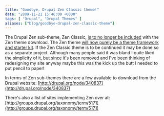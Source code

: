 ```yaml
---
title: "Goodbye, Drupal Zen Classic theme!"
date: "2009-11-21 15:46:00 +0000"
tags: [ "Drupal", "Drupal Themes" ]
aliases: ["blog/goodbye-drupal-zen-classic-theme"]
---
```

The Drupal Zen sub-theme, Zen Classic, [is to no longer be included](http://drupal.org/node/628480) with the Zen theme download. The Zen theme [will now purely be a theme framework and starter kit](http://drupal.org/node/426750). If the Zen Classic theme is to be continued it may be done so as a separate project. Although many people said it was bland I quite liked the simplicity of it, but since it's been removed and I've been thinking of redesigning my site anyway maybe this was the kick up the butt I needed to put pencil to paper!

In terms of Zen sub-themes there are a few available to download from the Drupal website: [http://drupal.org/node/340837](http://drupal.org/node/340837)

There's also a list of sites implementing Zen over at: [http://groups.drupal.org/taxonomy/term/5171](http://groups.drupal.org/taxonomy/term/5171)